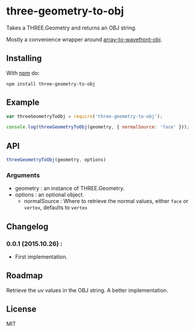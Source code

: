 # three-geometry-to-obj

Takes a THREE.Geometry and returns an OBJ string.

Mostly a convenience wrapper around [array-to-wavefront-obj](https://www.npmjs.com/package/array-to-wavefront-obj).

## Installing

With [npm](http://npmjs.org) do:

```
npm install three-geometry-to-obj
```

## Example

```js
var threeGeometryToObj = require('three-geometry-to-obj');

console.log(threeGeometryToObj(geometry, { normalSource: 'face' }));
```

## API

```js
threeGeometryToObj(geometry, options)
```

### Arguments

* geometry : an instance of THREE.Geometry.
* options : an optional object.
  * normalSource : Where to retrieve the normal values, either `face` or `vertex`, defaults to `vertex`

## Changelog

### 0.0.1 (2015.10.26) :

* First implementation.

## Roadmap

Retrieve the uv values in the OBJ string.
A better implementation.

## License

MIT
